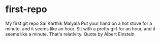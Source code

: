 # first-repo
My first git repo
Sai Karthik Malyala
Put your hand on a hot stove for a minute, and it seems like an hour. Sit with a pretty girl for an hour, and it seems like a minute. That's relativity.
Quote by Albert Einstein